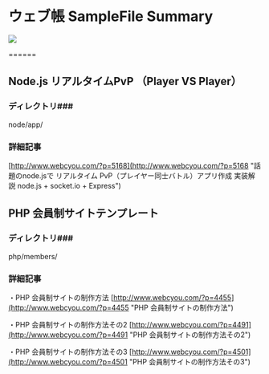 # ウェブ帳 SampleFile Summary

![](http://webcyou.com/img/bnr_webcyou.png)

======

## Node.js リアルタイムPvP （Player VS Player） ##
### ディレクトリ###
node/app/

### 詳細記事 ###
[http://www.webcyou.com/?p=5168](http://www.webcyou.com/?p=5168 "話題のnode.jsで リアルタイム PvP（プレイヤー同士バトル）アプリ作成 実装解説 node.js + socket.io + Express")

## PHP 会員制サイトテンプレート ##
### ディレクトリ###
php/members/


### 詳細記事 ###
・PHP 会員制サイトの制作方法
[http://www.webcyou.com/?p=4455](http://www.webcyou.com/?p=4455 "PHP 会員制サイトの制作方法")

・PHP 会員制サイトの制作方法その2
[http://www.webcyou.com/?p=4491](http://www.webcyou.com/?p=4491 "PHP 会員制サイトの制作方法その2")

・PHP 会員制サイトの制作方法その3
[http://www.webcyou.com/?p=4501](http://www.webcyou.com/?p=4501 "PHP 会員制サイトの制作方法その3")

